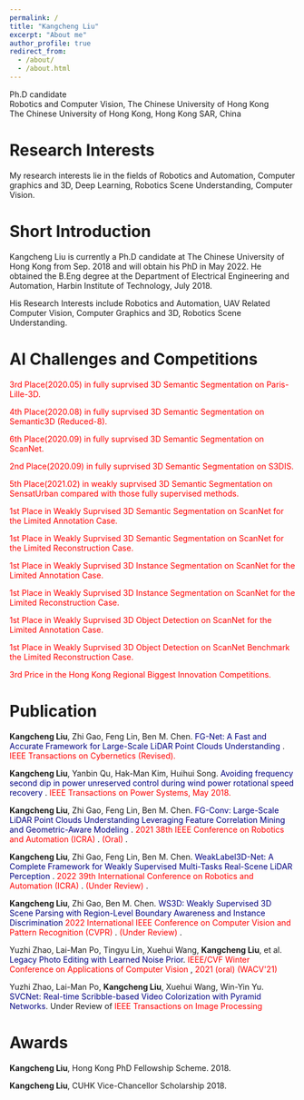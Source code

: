 ```yaml
---
permalink: /
title: "Kangcheng Liu"
excerpt: "About me"
author_profile: true
redirect_from: 
  - /about/
  - /about.html
---
```


Ph.D candidate <br>
Robotics and Computer Vision, The Chinese University of Hong Kong <br>
The Chinese University of Hong Kong, Hong Kong SAR, China

**Research Interests**
======
My research interests lie in the fields of Robotics and Automation, Computer graphics and 3D,  Deep Learning, Robotics Scene Understanding, Computer Vision. 


**Short Introduction**
======
Kangcheng Liu is currently a Ph.D candidate at The Chinese University of Hong Kong from Sep. 2018 and will obtain his PhD in May 2022. He obtained the B.Eng degree at the Department of Electrical Engineering and Automation, Harbin Institute of Technology, July 2018. 


His Research Interests include Robotics and Automation, UAV Related Computer Vision,  Computer Graphics and 3D,  Robotics Scene Understanding.

**AI Challenges and Competitions**
======

<font color='Red'>3rd Place(2020.05) in fully suprvised 3D Semantic Segmentation on Paris-Lille-3D. </font>   <br>

<font color='Red'>4th Place(2020.08) in fully suprvised 3D Semantic Segmentation on Semantic3D (Reduced-8). </font>  <br>

<font color='Red'>6th Place(2020.09) in fully suprvised 3D Semantic Segmentation on ScanNet. </font>  <br>

<font color='Red'>2nd Place(2020.09) in fully suprvised 3D Semantic Segmentation on S3DIS. </font>  <br>

<font color='Red'>5th Place(2021.02) in weakly suprvised 3D Semantic Segmentation on SensatUrban compared with those fully supervised methods. </font>  <br>

<font color='Red'>1st Place in Weakly Suprvised 3D Semantic Segmentation on ScanNet for the Limited Annotation Case. </font>  <br>

<font color='Red'>1st Place in Weakly Suprvised 3D Semantic Segmentation on ScanNet for the Limited Reconstruction Case. </font>  <br>

<font color='Red'>1st Place in Weakly Suprvised 3D Instance Segmentation on ScanNet for the Limited Annotation Case. </font>  <br>

<font color='Red'>1st Place in Weakly Suprvised 3D Instance Segmentation on ScanNet for the Limited Reconstruction Case. </font>  <br>

<font color='Red'>1st Place in Weakly Suprvised 3D Object Detection on ScanNet for the Limited Annotation Case. </font>  <br>

<font color='Red'>1st Place in Weakly Suprvised 3D Object Detection on ScanNet Benchmark the Limited Reconstruction Case. </font>  <br>

<font color='Red'>3rd Price in the Hong Kong Regional Biggest Innovation Competitions. </font>  <br>

Publication
======

**Kangcheng Liu**, Zhi Gao, Feng Lin, Ben M. Chen. <font color='Navy'> FG-Net: A Fast and Accurate Framework for Large-Scale LiDAR Point Clouds Understanding </font>. <font color='Red'> IEEE Transactions on Cybernetics (Revised). </font>

**Kangcheng Liu**, Yanbin Qu, Hak-Man Kim, Huihui Song. <font color='Navy'> Avoiding frequency second dip in power unreserved control during wind power rotational speed recovery </font>. <font color='Red'> IEEE Transactions on Power Systems, May 2018. </font>

**Kangcheng Liu**, Zhi Gao, Feng Lin, Ben M. Chen. <font color='Navy'> FG-Conv: Large-Scale LiDAR Point Clouds Understanding Leveraging Feature Correlation Mining and Geometric-Aware Modeling  </font>. <font color='Red'> 2021 38th IEEE Conference on Robotics and Automation (ICRA) </font>. <font color='Red'> (Oral) </font>.

**Kangcheng Liu**, Zhi Gao, Feng Lin, Ben M. Chen. <font color='Navy'> WeakLabel3D-Net: A Complete Framework for Weakly Supervised Multi-Tasks Real-Scene LiDAR Perception   </font>. <font color='Red'> 2022 39th International Conference on Robotics and Automation (ICRA) </font>. <font color='Red'> (Under Review) </font>.

**Kangcheng Liu**, Zhi Gao, Ben M. Chen. <font color='Navy'> WS3D: Weakly Supervised 3D Scene Parsing with Region-Level Boundary Awareness and Instance Discrimination </font> <font color='Red'> 2022 International IEEE Conference on Computer Vision and Pattern Recognition (CVPR) </font>. <font color='Red'> (Under Review) </font>.

Yuzhi Zhao, Lai-Man Po, Tingyu Lin, Xuehui Wang, **Kangcheng Liu**, et al. <font color='Navy'> Legacy Photo Editing with Learned Noise Prior</font>. <font color='Red'> IEEE/CVF Winter Conference on Applications of Computer Vision </font>, <font color='Red'> 2021 (oral) (WACV'21) </font>

Yuzhi Zhao, Lai-Man Po, **Kangcheng Liu**, Xuehui Wang, Win-Yin Yu. <font color='Navy'> SVCNet: Real-time Scribble-based Video Colorization with Pyramid Networks</font>. Under Review of <font color='Red'> IEEE Transactions on Image Processing </font>

Awards
======

**Kangcheng Liu**,  Hong Kong PhD Fellowship Scheme. 2018.

**Kangcheng Liu**,  CUHK Vice-Chancellor Scholarship 2018.
